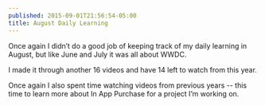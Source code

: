 ```yaml
---
published: 2015-09-01T21:56:54-05:00
title: August Daily Learning
---
```

Once again I didn’t do a good job of keeping track of my daily learning in August, but like June and July it was all about WWDC.

I made it through another 16 videos and have 14 left to watch from this year.

Once again I also spent time watching videos from previous years -- this time to learn more about In App Purchase for a project I’m working on.